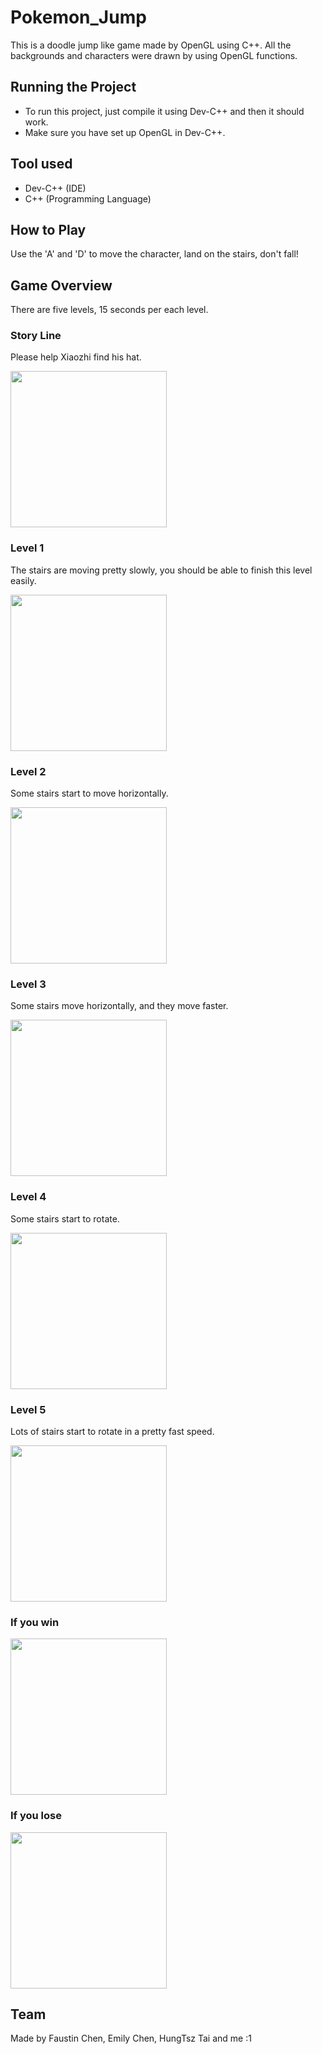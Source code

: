 # Pokemon_Jump
This is a doodle jump like game made by OpenGL using C++.
All the backgrounds and characters were drawn by using OpenGL functions.


## Running the Project
* To run this project, just compile it using Dev-C++ and then it should work.
* Make sure you have set up OpenGL in Dev-C++.


## Tool used
* Dev-C++ (IDE)
* C++ (Programming Language)


## How to Play
Use the 'A' and 'D' to move the character, land on the stairs, don't fall!


## Game Overview
There are five levels, 15 seconds per each level.

### Story Line
Please help Xiaozhi find his hat.

<img src="https://github.com/Kris-Hung/Pokemon_Jump/blob/master/pic/start.png" width="250">

### Level 1
The stairs are moving pretty slowly, you should be able to finish this level easily.

<img src="https://github.com/Kris-Hung/Pokemon_Jump/blob/master/pic/level%201.png" width="250">

### Level 2
Some stairs start to move horizontally.

<img src="https://github.com/Kris-Hung/Pokemon_Jump/blob/master/pic/level%202.png" width="250">

### Level 3
Some stairs move horizontally, and they move faster.

<img src="https://github.com/Kris-Hung/Pokemon_Jump/blob/master/pic/level%203.png" width="250">

### Level 4
Some stairs start to rotate.

<img src="https://github.com/Kris-Hung/Pokemon_Jump/blob/master/pic/level%204.png" width="250">

### Level 5
Lots of stairs start to rotate in a pretty fast speed.

<img src="https://github.com/Kris-Hung/Pokemon_Jump/blob/master/pic/level%205.png" width="250">

### If you win
<img src="https://github.com/Kris-Hung/Pokemon_Jump/blob/master/pic/win.png" width="250">

### If you lose
<img src="https://github.com/Kris-Hung/Pokemon_Jump/blob/master/pic/lose.png" width="250">


## Team
Made by Faustin Chen, Emily Chen, HungTsz Tai and me :1
